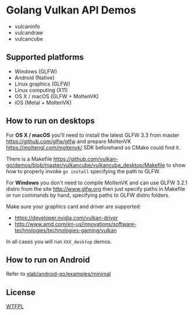 Golang Vulkan API Demos
=======================

* vulcaninfo
* vulcandraw
* vulcancube

## Supported platforms

* Windows (GLFW)
* Android (Native)
* Linux graphics (GLFW)
* Linux computing (X11)
* OS X / macOS (GLFW + MoltenVK)
* iOS (Metal + MoltenVK)

## How to run on desktops

For **OS X / macOS** you'll need to install the latest GLFW 3.3 from master https://github.com/glfw/glfw
and prepare MoltenVK https://moltengl.com/moltenvk/ SDK beforehand so CMake could find it.

There is a Makefile https://github.com/vulkan-go/demos/blob/master/vulkancube/vulkancube_desktop/Makefile to show how to properly invoke `go install` specifying the path to GLFW.

For **Windows** you don't need to compile MoltenVK and can use GLFW 3.2.1 distro from the site http://www.glfw.org then just specify paths in Makefile or run commands by hand, specifying paths to GLFW distro folders.

Make sure your graphics card and driver are supported:
* https://developer.nvidia.com/vulkan-driver
* http://www.amd.com/en-us/innovations/software-technologies/technologies-gaming/vulkan

In all cases you will run `XXX_desktop` demos.

## How to run on Android

Refer to [xlab/android-go/examples/minimal](https://github.com/xlab/android-go/tree/master/examples/minimal)

## License

[WTFPL](LICENSE.txt)
